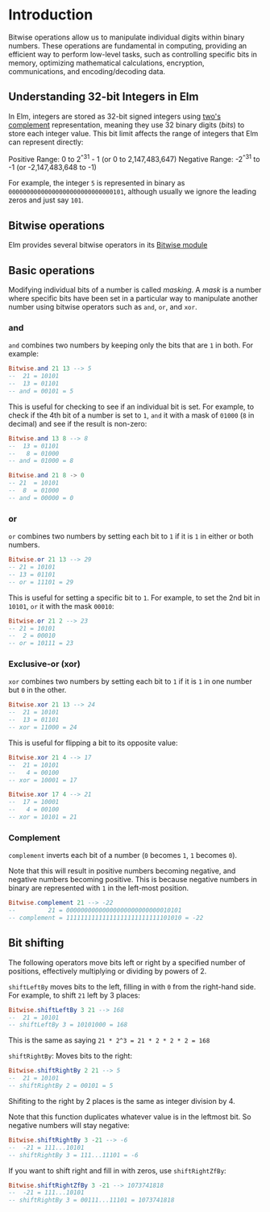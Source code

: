 # Introduction

Bitwise operations allow us to manipulate individual digits within binary numbers. These operations are fundamental in computing, providing an efficient way to perform low-level tasks, such as controlling specific bits in memory, optimizing mathematical calculations, encryption, communications, and encoding/decoding data.

## Understanding 32-bit Integers in Elm

In Elm, integers are stored as 32-bit signed integers using [two's complement](https://en.wikipedia.org/wiki/Two%27s_complement) representation, meaning they use 32 binary digits (_bits_) to store each integer value. This bit limit affects the range of integers that Elm can represent directly:

Positive Range: 0 to 2<sup>^31</sup> - 1 (or 0 to 2,147,483,647)
Negative Range: -2<sup>^31</sup> to -1 (or -2,147,483,648 to -1)

For example, the integer `5` is represented in binary as `00000000000000000000000000000101`, although usually we ignore the leading zeros and just say `101`.

## Bitwise operations

Elm provides several bitwise operators in its [Bitwise module](https://package.elm-lang.org/packages/elm/core/latest/Bitwise)

## Basic operations

Modifying individual bits of a number is called _masking_. A _mask_ is a number where specific bits have been set in a particular way to manipulate another number using bitwise operators such as `and`, `or`, and `xor`.

### and

`and` combines two numbers by keeping only the bits that are `1` in both. For example:

```elm
Bitwise.and 21 13 --> 5
--  21 = 10101
--  13 = 01101
-- and = 00101 = 5
```

This is useful for checking to see if an individual bit is set. For example, to check if the 4th bit of a number is set to `1`, `and` it with a mask of `01000` (`8` in decimal) and see if the result is non-zero:

```elm
Bitwise.and 13 8 --> 8
--  13 = 01101
--   8 = 01000
-- and = 01000 = 8

Bitwise.and 21 8 -> 0
-- 21  = 10101
--  8  = 01000
-- and = 00000 = 0
```

### or

`or` combines two numbers by setting each bit to `1` if it is `1` in either or both numbers.

```elm
Bitwise.or 21 13 --> 29
-- 21 = 10101
-- 13 = 01101
-- or = 11101 = 29
```

This is useful for setting a specific bit to `1`. For example, to set the 2nd bit in `10101`, `or` it with the mask `00010`:

```elm
Bitwise.or 21 2 --> 23
-- 21 = 10101
--  2 = 00010
-- or = 10111 = 23
```

### Exclusive-or (xor)

`xor` combines two numbers by setting each bit to `1` if it is `1` in one number but `0` in the other.

```elm
Bitwise.xor 21 13 --> 24
--  21 = 10101
--  13 = 01101
-- xor = 11000 = 24
```

This is useful for flipping a bit to its opposite value:

```elm
Bitwise.xor 21 4 --> 17
--  21 = 10101
--   4 = 00100
-- xor = 10001 = 17

Bitwise.xor 17 4 --> 21
--  17 = 10001
--   4 = 00100
-- xor = 10101 = 21
```

### Complement

`complement` inverts each bit of a number (`0` becomes `1`, `1` becomes `0`).

Note that this will result in positive numbers becoming negative, and negative numbers becoming positive. This is because negative numbers in binary are represented with `1` in the left-most position.

```elm
Bitwise.complement 21 --> -22
--         21 = 00000000000000000000000000010101
-- complement = 11111111111111111111111111101010 = -22
```

## Bit shifting

The following operators move bits left or right by a specified number of positions, effectively multiplying or dividing by powers of 2.

`shiftLeftBy` moves bits to the left, filling in with `0` from the right-hand side. For example, to shift `21` left by 3 places:

```elm
Bitwise.shiftLeftBy 3 21 --> 168
--  21 = 10101
-- shiftLeftBy 3 = 10101000 = 168
```

This is the same as saying `21 * 2^3 = 21 * 2 * 2 * 2 = 168`

`shiftRightBy`: Moves bits to the right:

```elm
Bitwise.shiftRightBy 2 21 --> 5
--  21 = 10101
-- shiftRightBy 2 = 00101 = 5
```

Shifiting to the right by 2 places is the same as integer division by 4.

Note that this function duplicates whatever value is in the leftmost bit. So negative numbers will stay negative:

```elm
Bitwise.shiftRightBy 3 -21 --> -6
--  -21 = 111...10101
-- shiftRightBy 3 = 111...11101 = -6
```

If you want to shift right and fill in with zeros, use `shiftRightZfBy`:

```elm
Bitwise.shiftRightZfBy 3 -21 --> 1073741818
--  -21 = 111...10101
-- shiftRightBy 3 = 00111...11101 = 1073741818
```
